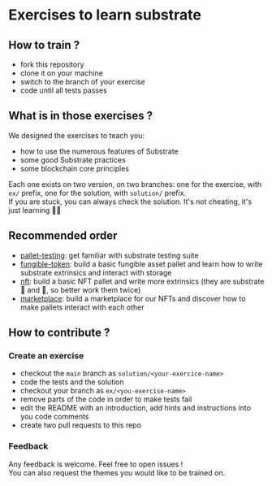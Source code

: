 # Exercises to learn substrate

## How to train ?

- fork this repository  
- clone it on your machine  
- switch to the branch of your exercise
- code until all tests passes  

## What is in those exercises ?

We designed the exercises to teach you:
- how to use the numerous features of Substrate
- some good Substrate practices
- some blockchain core principles

Each one exists on two version, on two branches: one for the exercise, with `ex/` prefix, one for the solution, with `solution/` prefix.  
If you are stuck, you can always check the solution. It's not cheating, it's just learning 🧑‍🎓

## Recommended order

- [pallet-testing](https://github.com/rusty-crewmates/substrate-tutorials/tree/ex/pallet-testing): get familiar with substrate testing suite
- [fungible-token](https://github.com/rusty-crewmates/substrate-tutorials/tree/ex/fungible-token): build a basic fungible asset pallet and learn how to write substrate extrinsics and interact with storage
- [nft](https://github.com/rusty-crewmates/substrate-tutorials/tree/ex/nft): build a basic NFT pallet and write more extrinsics (they are substrate 🍞 and 🧈, so better work them twice)
- [marketplace](https://github.com/rusty-crewmates/substrate-tutorials/tree/ex/marketplace): build a marketplace for our NFTs and discover how to make pallets interact with each other

## How to contribute ?

### Create an exercise

- checkout the `main` branch as `solution/<your-exercice-name>`
- code the tests and the solution
- checkout your branch as `ex/<you-exercise-name>`
- remove parts of the code in order to make tests fail
- edit the README with an introduction, add hints and instructions into you code comments
- create two pull requests to this repo

### Feedback

Any feedback is welcome. Feel free to open issues !  
You can also request the themes you would like to be trained on.
